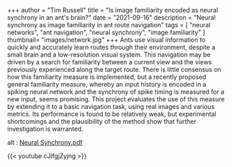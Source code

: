 +++
author = "Tim Russell"
title = "Is image familiarity encoded as neural synchrony in an ant's brain?"
date = "2021-09-16"
description = "Neural synchrony as image familiarity in ant route navigation"
tags = [
    "neural networks", "ant navigation", "neural synchrony", "image familiarity"
]
thumbnail= "images/network.jpg"
+++
Ants use visual information to quickly and accurately learn routes through their environment, despite a small brain and a low-resolution visual system. This navigation may be driven by a search for familiarity between a current view and the views previously experienced along the target route. There is little consensus on how this familiarity measure is implemented, but a recently proposed general familiarity measure, whereby an input history is encoded in a spiking neural network and the synchrony of spike timing is measured for a new input, seems promising. This project evaluates the use of this measure by extending it to a basic navigation task, using real images and various metrics. Its performance is found to be relatively weak, but experimental shortcomings and the plausibility of the method show that further investigation is warranted.

<object data="../../misc/thesis.pdf" type="application/pdf" width="100%" height="700">
  alt : <a href="../../misc/thesis.pdf">Neural Synchrony.pdf</a>
</object>

{{< youtube cJIfgjZyjng >}}